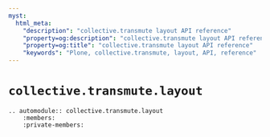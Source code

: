 ```yaml
---
myst:
  html_meta:
    "description": "collective.transmute layout API reference"
    "property=og:description": "collective.transmute layout API reference"
    "property=og:title": "collective.transmute layout API reference"
    "keywords": "Plone, collective.transmute, layout, API, reference"
---
```


# `collective.transmute.layout`

```{eval-rst}
.. automodule:: collective.transmute.layout
    :members:
    :private-members:
```
